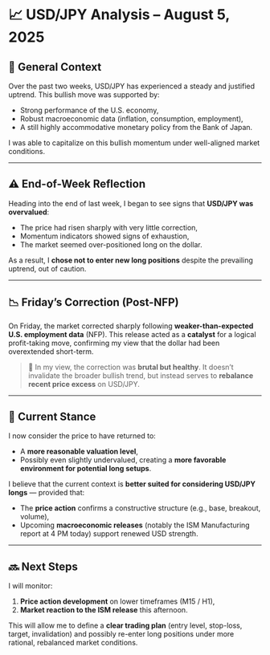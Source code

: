 # 📈 USD/JPY Analysis – August 5, 2025

## 🧠 General Context

Over the past two weeks, USD/JPY has experienced a steady and justified uptrend. This bullish move was supported by:

- Strong performance of the U.S. economy,
- Robust macroeconomic data (inflation, consumption, employment),
- A still highly accommodative monetary policy from the Bank of Japan.

I was able to capitalize on this bullish momentum under well-aligned market conditions.

---

## ⚠️ End-of-Week Reflection

Heading into the end of last week, I began to see signs that **USD/JPY was overvalued**:

- The price had risen sharply with very little correction,
- Momentum indicators showed signs of exhaustion,
- The market seemed over-positioned long on the dollar.

As a result, I **chose not to enter new long positions** despite the prevailing uptrend, out of caution.

---

## 📉 Friday’s Correction (Post-NFP)

On Friday, the market corrected sharply following **weaker-than-expected U.S. employment data** (NFP). This release acted as a **catalyst** for a logical profit-taking move, confirming my view that the dollar had been overextended short-term.

> 💬 In my view, the correction was **brutal but healthy**. It doesn’t invalidate the broader bullish trend, but instead serves to **rebalance recent price excess** on USD/JPY.

---

## 🎯 Current Stance

I now consider the price to have returned to:

- A **more reasonable valuation level**,
- Possibly even slightly undervalued, creating a **more favorable environment for potential long setups**.

I believe that the current context is **better suited for considering USD/JPY longs** — provided that:

- The **price action** confirms a constructive structure (e.g., base, breakout, volume),
- Upcoming **macroeconomic releases** (notably the ISM Manufacturing report at 4 PM today) support renewed USD strength.

---

## 🔜 Next Steps

I will monitor:

1. **Price action development** on lower timeframes (M15 / H1),
2. **Market reaction to the ISM release** this afternoon.

This will allow me to define a **clear trading plan** (entry level, stop-loss, target, invalidation) and possibly re-enter long positions under more rational, rebalanced market conditions.
